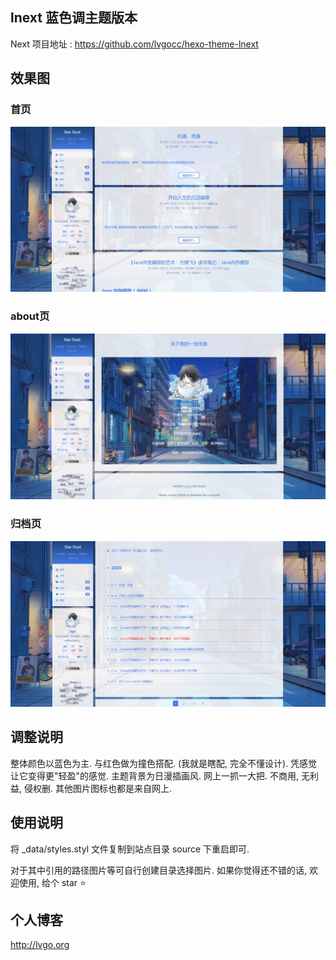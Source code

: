 ## lnext 蓝色调主题版本

Next 项目地址 : https://github.com/lvgocc/hexo-theme-lnext

## 效果图

### 首页

![首页](lvgoimage/2020-10-03170811.png)

### about页

![](lvgoimage/2020-10-03131740.png)

### 归档页

![](lvgoimage/2020-10-03131832.png)


## 调整说明

整体颜色以蓝色为主. 与红色做为撞色搭配. (我就是瞎配, 完全不懂设计). 凭感觉让它变得更"轻盈"的感觉.
主题背景为日漫插画风. 网上一抓一大把. 不商用, 无利益, 侵权删. 其他图片图标也都是来自网上.


## 使用说明

将 _data/styles.styl 文件复制到站点目录 source 下重启即可.

对于其中引用的路径图片等可自行创建目录选择图片. 如果你觉得还不错的话, 欢迎使用, 给个 star ⭐

## 个人博客

http://lvgo.org
